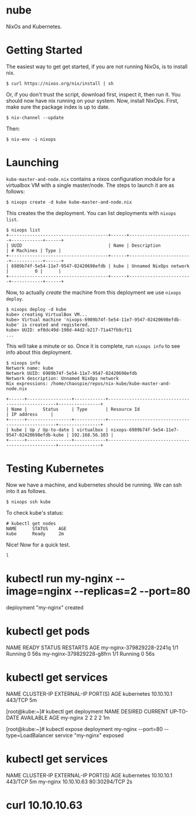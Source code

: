 # nube
NixOs and Kubernetes.

# Getting Started
The easiest way to get get started, if you are not running NixOs, is to install nix.

```
$ curl https://nixos.org/nix/install | sh
```

Or, if you don't trust the script, download first, inspect it, then run it.
You should now have nix running on your system. Now, install NixOps.
First, make sure the package index is up to date.

```
$ nix-channel --update
```

Then:

```
$ nix-env -i nixops
```

# Launching
`kube-master-and-node.nix` contains a nixos configuration module for a virtualbox VM
with a single master/node. The steps to launch it are as follows:


```
$ nixops create -d kube kube-master-and-node.nix
```

This creates the the deployment. You can list deployments with `nixops list`.

```
$ nixops list
+--------------------------------------+------+------------------------+------------+------+
| UUID                                 | Name | Description            | # Machines | Type |
+--------------------------------------+------+------------------------+------------+------+
| 6989b74f-5e54-11e7-9547-02420698efdb | kube | Unnamed NixOps network |          0 |      |
+--------------------------------------+------+------------------------+------------+------+
```

Now, to actually _create_ the machine from this deployment we use `nixops deploy`.

```
$ nixops deploy -d kube
kube> creating VirtualBox VM...
kube> Virtual machine 'nixops-6989b74f-5e54-11e7-9547-02420698efdb-kube' is created and registered.
kube> UUID: ef0dc49d-190d-44d2-b217-71a47fb9cf11
...
```
This will take a minute or so. Once it is complete, run `nixops info` to see info about this deployment.

```
$ nixops info
Network name: kube
Network UUID: 6989b74f-5e54-11e7-9547-02420698efdb
Network description: Unnamed NixOps network
Nix expressions: /home/chaospie/repos/nix-kube/kube-master-and-node.nix

+------+-----------------+------------+--------------------------------------------------+----------------+
| Name |      Status     | Type       | Resource Id                                      | IP address     |
+------+-----------------+------------+--------------------------------------------------+----------------+
| kube | Up / Up-to-date | virtualbox | nixops-6989b74f-5e54-11e7-9547-02420698efdb-kube | 192.168.56.103 |
+------+-----------------+------------+--------------------------------------------------+----------------+
```

# Testing Kubernetes
Now we have a machine, and kubernetes should be running. We can ssh into it as follows.

```
$ nixops ssh kube
```

To check kube's status:

```
# kubectl get nodes
NAME      STATUS    AGE
kube      Ready     2m
```
Nice! Now for a quick test.

`l`
# kubectl run my-nginx --image=nginx --replicas=2 --port=80
deployment "my-nginx" created

# kubectl get pods
NAME                       READY     STATUS    RESTARTS   AGE
my-nginx-379829228-2241q   1/1       Running   0          56s
my-nginx-379829228-g8frn   1/1       Running   0          56s

# kubectl get services
NAME         CLUSTER-IP   EXTERNAL-IP   PORT(S)   AGE
kubernetes   10.10.10.1   <none>        443/TCP   5m

[root@kube:~]# kubectl get deployment
NAME       DESIRED   CURRENT   UP-TO-DATE   AVAILABLE   AGE
my-nginx   2         2         2            2           1m

[root@kube:~]# kubectl expose deployment my-nginx --port=80 --type=LoadBalancer
service "my-nginx" exposed

# kubectl get services
NAME         CLUSTER-IP    EXTERNAL-IP   PORT(S)        AGE
kubernetes   10.10.10.1    <none>        443/TCP        5m
my-nginx     10.10.10.63   <pending>     80:30294/TCP   2s

# curl 10.10.10.63
<!DOCTYPE html>
<html>
<head>
<title>Welcome to nginx!</title>
<style>

```
